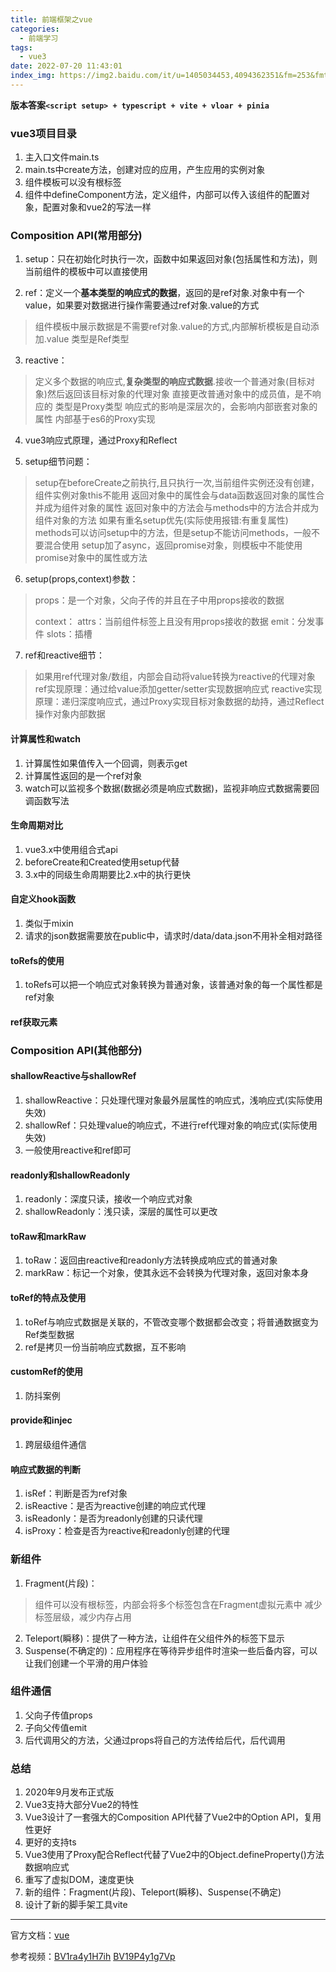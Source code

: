 ```yaml
---
title: 前端框架之vue
categories:
  - 前端学习
tags:
  - vue3
date: 2022-07-20 11:43:01
index_img: https://img2.baidu.com/it/u=1405034453,4094362351&fm=253&fmt=auto&app=138&f=JPEG?w=1000&h=500
---
```

**版本答案`<script setup> + typescript + vite + vloar + pinia`**

### vue3项目目录
1. 主入口文件main.ts
2. main.ts中create方法，创建对应的应用，产生应用的实例对象
3. 组件模板可以没有根标签
4. 组件中defineComponent方法，定义组件，内部可以传入该组件的配置对象，配置对象和vue2的写法一样 

### Composition API(常用部分)
1. setup：只在初始化时执行一次，函数中如果返回对象(包括属性和方法)，则当前组件的模板中可以直接使用

2. ref：定义一个**基本类型的响应式的数据**，返回的是ref对象.对象中有一个value，如果要对数据进行操作需要通过ref对象.value的方式
>组件模板中展示数据是不需要ref对象.value的方式,内部解析模板是自动添加.value
>类型是Ref类型

3. reactive：
>定义多个数据的响应式,**复杂类型的响应式数据**.接收一个普通对象(目标对象)然后返回该目标对象的代理对象
>直接更改普通对象中的成员值，是不响应的
>类型是Proxy类型
>响应式的影响是深层次的，会影响内部嵌套对象的属性
>内部基于es6的Proxy实现

4. vue3响应式原理，通过Proxy和Reflect

5. setup细节问题：
>setup在beforeCreate之前执行,且只执行一次,当前组件实例还没有创建，组件实例对象this不能用
>返回对象中的属性会与data函数返回对象的属性合并成为组件对象的属性
>返回对象中的方法会与methods中的方法合并成为组件对象的方法
>如果有重名setup优先(实际使用报错:有重复属性)
>methods可以访问setup中的方法，但是setup不能访问methods，一般不要混合使用
>setup加了async，返回promise对象，则模板中不能使用promise对象中的属性或方法

6. setup(props,context)参数：
>props：是一个对象，父向子传的并且在子中用props接收的数据
>
>context：
>attrs：当前组件标签上且没有用props接收的数据
>emit：分发事件
>slots：插槽

7. ref和reactive细节：
>如果用ref代理对象/数组，内部会自动将value转换为reactive的代理对象
>ref实现原理：通过给value添加getter/setter实现数据响应式
>reactive实现原理：递归深度响应式，通过Proxy实现目标对象数据的劫持，通过Reflect操作对象内部数据

#### 计算属性和watch
1. 计算属性如果值传入一个回调，则表示get
2. 计算属性返回的是一个ref对象
3. watch可以监视多个数据(数据必须是响应式数据)，监视非响应式数据需要回调函数写法

#### 生命周期对比
1. vue3.x中使用组合式api
2. beforeCreate和Created使用setup代替
3. 3.x中的同级生命周期要比2.x中的执行更快

#### 自定义hook函数
1. 类似于mixin
2. 请求的json数据需要放在public中，请求时/data/data.json不用补全相对路径

#### toRefs的使用
1. toRefs可以把一个响应式对象转换为普通对象，该普通对象的每一个属性都是ref对象

#### ref获取元素

### Composition API(其他部分)
#### shallowReactive与shallowRef
1. shallowReactive：只处理代理对象最外层属性的响应式，浅响应式(实际使用失效)
2. shallowRef：只处理value的响应式，不进行ref代理对象的响应式(实际使用失效)
3. 一般使用reactive和ref即可

#### readonly和shallowReadonly
1. readonly：深度只读，接收一个响应式对象
2. shallowReadonly：浅只读，深层的属性可以更改

#### toRaw和markRaw
1. toRaw：返回由reactive和readonly方法转换成响应式的普通对象
2. markRaw：标记一个对象，使其永远不会转换为代理对象，返回对象本身

#### toRef的特点及使用
1. toRef与响应式数据是关联的，不管改变哪个数据都会改变；将普通数据变为Ref类型数据
2. ref是拷贝一份当前响应式数据，互不影响

#### customRef的使用
1. 防抖案例

#### provide和injec
1. 跨层级组件通信

#### 响应式数据的判断
1. isRef：判断是否为ref对象
2. isReactive：是否为reactive创建的响应式代理
3. isReadonly：是否为readonly创建的只读代理
4. isProxy：检查是否为reactive和readonly创建的代理

### 新组件
1. Fragment(片段)：
>组件可以没有根标签，内部会将多个标签包含在Fragment虚拟元素中
>减少标签层级，减少内存占用
2. Teleport(瞬移)：提供了一种方法，让组件在父组件外的标签下显示
3. Suspense(不确定的)：应用程序在等待异步组件时渲染一些后备内容，可以让我们创建一个平滑的用户体验

### 组件通信
1. 父向子传值props
2. 子向父传值emit
3. 后代调用父的方法，父通过props将自己的方法传给后代，后代调用

### 总结
1. 2020年9月发布正式版
2. Vue3支持大部分Vue2的特性
3. Vue3设计了一套强大的Composition API代替了Vue2中的Option API，复用性更好
4. 更好的支持ts
5. Vue3使用了Proxy配合Reflect代替了Vue2中的Object.defineProperty()方法数据响应式
6. 重写了虚拟DOM，速度更快
7. 新的组件：Fragment(片段)、Teleport(瞬移)、Suspense(不确定)
8. 设计了新的脚手架工具vite
---
官方文档：[vue](https://v3.cn.vuejs.org/)

参考视频：[BV1ra4y1H7ih](https://www.bilibili.com/video/BV1ra4y1H7ih)  [BV19P4y1g7Vp](https://www.bilibili.com/video/BV1BA4y1X7bp?spm_id_from=333.1007.top_right_bar_window_custom_collection.content.click&vd_source=1b26e7eb1ec7cfea25ba7eb77782eb66)
